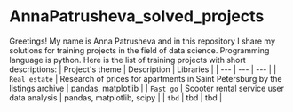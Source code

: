 # AnnaPatrusheva_solved_projects
Greetings! My name is Anna Patrusheva and in this repository I share my solutions for training projects in the field of data science. Programming language is python.
Here is the list of training projects with short descriptions:
| Project's theme | Description | Libraries |
| --- | --- | --- |
| `Real estate` | Research of prices for apartments in Saint Petersburg by the listings archive | pandas, matplotlib |
| `Fast go` | Scooter rental service user data analysis | pandas, matplotlib, scipy |
| `tbd` | tbd | tbd |
